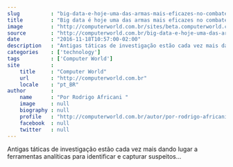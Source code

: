 ```yaml
---
slug          : "big-data-e-hoje-uma-das-armas-mais-eficazes-no-combate-ao-terrorismo"
title         : "Big data é hoje uma das armas mais eficazes no combate ao terrorismo"
image         : "http://computerworld.com.br/sites/beta.computerworld.com.br/files/news_articles/big_data_codigo_programa.jpg"
source        : "http://computerworld.com.br/big-data-e-hoje-uma-das-armas-mais-eficazes-no-combate-ao-terrorismo"
date          : "2016-11-18T10:57:00-02:00"
description   : "Antigas táticas de investigação estão cada vez mais dando lugar a ferramentas analíticas para identificar e capturar suspeitos..."
categories    : ['technology']
tags          : ['Computer World']
site          :
    title     : "Computer World"
    url       : "http://computerworld.com.br"
    locale    : "pt_BR"
author        :
    name      : "Por Rodrigo Africani "
    image     : null
    biography : null
    profile   : "http://computerworld.com.br/autor/por-rodrigo-africani"
    facebook  : null
    twitter   : null
---
```


Antigas táticas de investigação estão cada vez mais dando lugar a ferramentas analíticas para identificar e capturar suspeitos...
